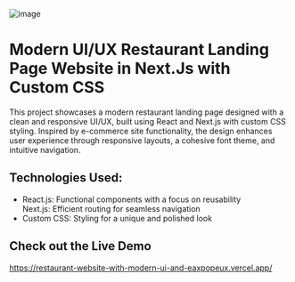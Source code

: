 ![image](https://github.com/user-attachments/assets/7d141697-8889-4f95-a276-aa02df6abeb5)
# Modern UI/UX Restaurant Landing Page Website in Next.Js with Custom CSS

This project showcases a modern restaurant landing page designed with a clean and responsive UI/UX, built using React and Next.js with custom CSS styling. Inspired by e-commerce site functionality, the design enhances user experience through responsive layouts, a cohesive font theme, and intuitive navigation.

## Technologies Used:

<ul>
  <li>
   React.js: Functional components with a focus on reusability
  </li
  <li>
   Next.js: Efficient routing for seamless navigation
  </li>
  <li>
   Custom CSS: Styling for a unique and polished look
  </li>
</ul>


## Check out the Live Demo
https://restaurant-website-with-modern-ui-and-eaxpopeux.vercel.app/
